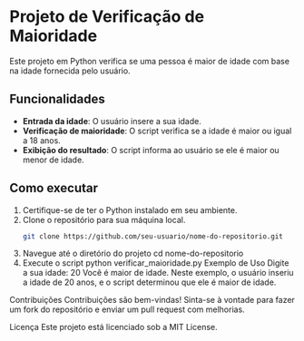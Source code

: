 # Projeto de Verificação de Maioridade

Este projeto em Python verifica se uma pessoa é maior de idade com base na idade fornecida pelo usuário.

## Funcionalidades

- **Entrada da idade**: O usuário insere a sua idade.
- **Verificação de maioridade**: O script verifica se a idade é maior ou igual a 18 anos.
- **Exibição do resultado**: O script informa ao usuário se ele é maior ou menor de idade.

## Como executar

1. Certifique-se de ter o Python instalado em seu ambiente.
2. Clone o repositório para sua máquina local.
   ```bash
   git clone https://github.com/seu-usuario/nome-do-repositorio.git
3. Navegue até o diretório do projeto
cd nome-do-repositorio
4. Execute o script
python verificar_maioridade.py
Exemplo de Uso
Digite a sua idade: 20
Você é maior de idade.
Neste exemplo, o usuário inseriu a idade de 20 anos, e o script determinou que ele é maior de idade.

Contribuições
Contribuições são bem-vindas! Sinta-se à vontade para fazer um fork do repositório e enviar um pull request com melhorias.

Licença
Este projeto está licenciado sob a MIT License.
